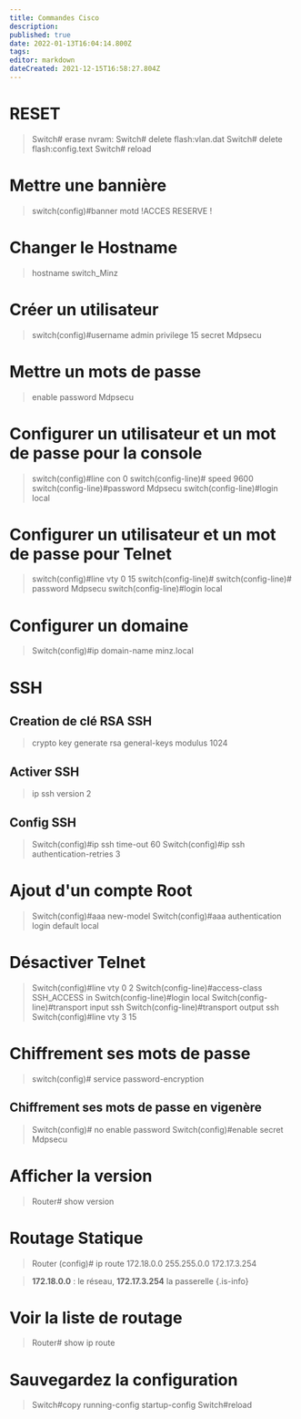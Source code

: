 ```yaml
---
title: Commandes Cisco
description: 
published: true
date: 2022-01-13T16:04:14.800Z
tags: 
editor: markdown
dateCreated: 2021-12-15T16:58:27.804Z
---
```


# RESET
> Switch# erase nvram:
Switch# delete flash:vlan.dat
Switch# delete flash:config.text
Switch# reload

# Mettre une bannière
> switch(config)#banner motd !ACCES RESERVE ! 

# Changer le Hostname
> hostname switch_Minz

# Créer un utilisateur
> switch(config)#username admin privilege 15 secret Mdpsecu

# Mettre un mots de passe
> enable password Mdpsecu

# Configurer un utilisateur et un mot de passe pour la console
> switch(config)#line con 0
switch(config-line)# speed 9600
switch(config-line)#password Mdpsecu
switch(config-line)#login local

# Configurer un utilisateur et un mot de passe pour Telnet
> switch(config)#line vty 0 15
switch(config-line)#
switch(config-line)# password Mdpsecu
switch(config-line)#login local

# Configurer un domaine
> Switch(config)#ip domain-name minz.local

# SSH
## Creation de clé RSA SSH
> crypto key generate rsa general-keys modulus 1024
## Activer SSH
>ip ssh version 2
## Config SSH
> Switch(config)#ip ssh time-out 60
Switch(config)#ip ssh authentication-retries 3 

# Ajout d'un compte Root
> Switch(config)#aaa new-model
Switch(config)#aaa authentication login default local

# Désactiver Telnet
> Switch(config)#line vty 0 2
Switch(config-line)#access-class SSH_ACCESS in 
Switch(config-line)#login local
Switch(config-line)#transport input ssh
Switch(config-line)#transport output ssh
Switch(config)#line vty 3 15 


# Chiffrement ses mots de passe
> switch(config)# service password-encryption

## Chiffrement ses mots de passe en vigenère
> Switch(config)# no enable password 
Switch(config)#enable secret Mdpsecu

# Afficher la version
> Router# show version

# Routage Statique
> Router (config)# ip route 172.18.0.0 255.255.0.0 172.17.3.254

> **172.18.0.0** : le réseau, **172.17.3.254** la passerelle
{.is-info}

# Voir la liste de routage
> Router# show ip route

# Sauvegardez la configuration
> Switch#copy running-config startup-config 
Switch#reload

